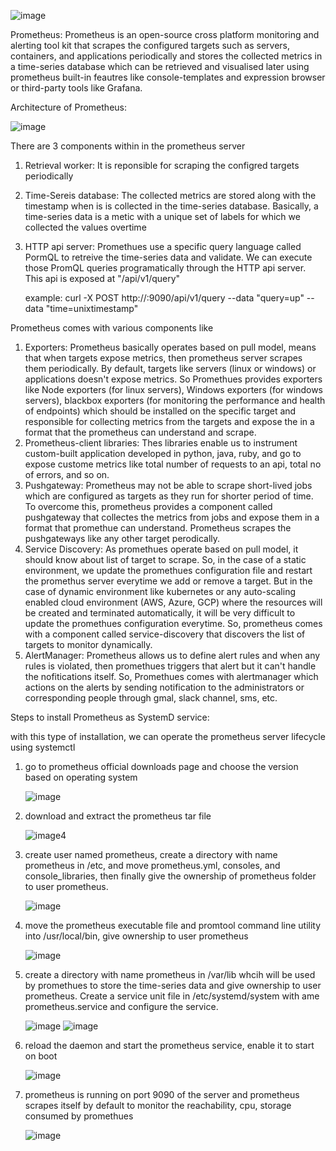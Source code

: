 ![image](https://github.com/venkatesh-reddy679/Prometheus-alertmanager-project/assets/60383183/633f40b6-b544-4305-b0dc-393b2ade497e)


Prometheus: Prometheus is an open-source cross platform monitoring and alerting tool kit that scrapes the configured targets such as servers, containers, and applications periodically and stores the collected metrics in a time-series database which can be retrieved and visualised later using prometheus built-in feautres like console-templates and expression browser or third-party tools like Grafana.

Architecture of Prometheus:

![image](https://github.com/venkatesh-reddy679/Prometheus-alertmanager-project/assets/60383183/f0c4fe0c-6de6-400c-b71c-d80d053bd634)

There are 3 components within in the prometheus server
   1. Retrieval worker: It is reponsible for scraping the configred targets periodically
   2. Time-Sereis database: The collected metrics are stored along with the timestamp when is is collected in the time-series database. Basically, a time-series data is a metic with a unique set of labels for which we collected the values overtime
   3. HTTP api server: Promethues use a specific query language called PormQL to retreive the time-series data and validate. We can execute those PromQL queries programatically through the HTTP api server. This api is exposed at "/api/v1/query"

      example: curl -X POST http://<prometheus-ip>:9090/api/v1/query --data "query=up" --data "time=unixtimestamp"
      
Prometheus comes with various components like
1. Exporters: Prometheus basically operates based on pull model, means that when targets expose metrics, then prometheus server scrapes them periodically. By default, targets like servers (linux or windows) or applications doesn't expose metrics. So Promethues provides exporters like Node exporters (for linux servers), Windows exporters (for windows servers), blackbox exporters (for monitoring the performance and health of endpoints) which should be installed on the specific target and responsible for collecting metrics from the targets and expose the in a format that the prometheus can understand and scrape.
2. Prometheus-client libraries: Thes libraries enable us to instrument custom-built application developed in python, java, ruby, and go to expose custome metrics like total number of requests to an api, total no of errors, and so on.
3. Pushgateway: Prometheus may not be able to scrape short-lived jobs which are configured as targets as they run for shorter period of time. To overcome this, prometheus provides a component called pushgateway that collectes the metrics from jobs and expose them in a format that promethue can understand. Prometheus scrapes the pushgateways like any other target perodically.
4. Service Discovery: As promethues operate based on pull model, it should know  about list of target to scrape. So, in the case of a static environment, we update the promethues configuration file and restart the promethus server everytime we add or remove a target. But in the case of dynamic environment like kubernetes or any auto-scaling  enabled cloud environment (AWS, Azure, GCP) where the resources will be created and terminated automatically, it will be very difficult to update the promethues configuration everytime. So, prometheus comes with a component called service-discovery that discovers the list of targets to monitor dynamically.
5. AlertManager: Prometheus allows us to define alert rules and when any rules is violated, then promethues triggers that alert but it can't handle the nofitications itself. So, Promethues comes with alertmanager which actions on the alerts by sending notification to the administrators or corresponding people through gmal, slack channel, sms, etc.

Steps to install Prometheus as SystemD service: 

with this type of installation, we can operate the prometheus server lifecycle using systemctl 

1. go to prometheus official downloads page and choose the version based on operating system

   ![image](https://github.com/venkatesh-reddy679/Prometheus-alertmanager-project/assets/60383183/75c36f14-fee9-47ba-adad-ec0453f1f64d)
2. download and extract the prometheus tar file

   ![image](https://github.com/venkatesh-reddy679/Prometheus-alertmanager-project/assets/60383183/c451eb07-35d3-410c-9c6f-47fbec2fd257)4

3. create user named prometheus, create a directory with name prometheus in /etc, and move prometheus.yml, consoles, and console_libraries, then finally give the ownership of prometheus folder to user prometheus.

   ![image](https://github.com/venkatesh-reddy679/Prometheus-alertmanager-project/assets/60383183/ea3f5c7f-3caf-415f-93fa-17cb5b1a51e6)

4. move the prometheus executable file and promtool command line utility into /usr/local/bin, give ownership to user prometheus

   ![image](https://github.com/venkatesh-reddy679/Prometheus-alertmanager-project/assets/60383183/850a427a-897c-49d8-9478-ef4e1f2c48d6)

5. create a directory with name prometheus in /var/lib whcih will be used by promethues to store the time-series data and give ownership to user prometheus. Create a service unit file in /etc/systemd/system with ame prometheus.service and configure the service.

   ![image](https://github.com/venkatesh-reddy679/Prometheus-alertmanager-project/assets/60383183/f60ffe28-39d4-49f1-af4e-1dbe2f5c87a4)
   ![image](https://github.com/venkatesh-reddy679/Prometheus-alertmanager-project/assets/60383183/422a90ea-2ac4-4b81-adf9-33b476521faa)

6. reload the daemon and start the prometheus service, enable it to start on  boot

   ![image](https://github.com/venkatesh-reddy679/Prometheus-alertmanager-project/assets/60383183/a42f9440-11fb-4a78-b9ba-d32140cbe6d4)

7. prometheus is running on port 9090 of the server and prometheus scrapes itself by default to monitor the reachability, cpu, storage consumed by promethues

   ![image](https://github.com/venkatesh-reddy679/Prometheus-alertmanager-project/assets/60383183/53f1848c-aa23-4924-8f62-8a56d871a57e)
















